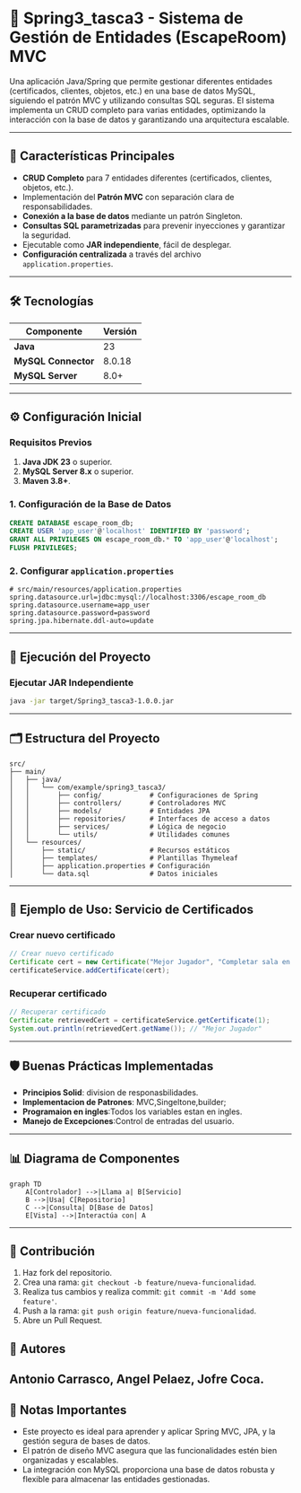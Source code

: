 # 🚀 Spring3_tasca3 - Sistema de Gestión de Entidades (EscapeRoom) MVC

Una aplicación Java/Spring que permite gestionar diferentes entidades (certificados, clientes, objetos, etc.) en una base de datos MySQL, siguiendo el patrón MVC y utilizando consultas SQL seguras. El sistema implementa un CRUD completo para varias entidades, optimizando la interacción con la base de datos y garantizando una arquitectura escalable.

---

## 📌 Características Principales

- **CRUD Completo** para 7 entidades diferentes (certificados, clientes, objetos, etc.).
- Implementación del **Patrón MVC** con separación clara de responsabilidades.
- **Conexión a la base de datos** mediante un patrón Singleton.
- **Consultas SQL parametrizadas** para prevenir inyecciones y garantizar la seguridad.
- Ejecutable como **JAR independiente**, fácil de desplegar.
- **Configuración centralizada** a través del archivo `application.properties`.

---

## 🛠 Tecnologías

| Componente        | Versión   |
|-------------------|-----------|
| **Java**          | 23        |
| **MySQL Connector** | 8.0.18  |
| **MySQL Server**   | 8.0+     |
---

## ⚙️ Configuración Inicial

### Requisitos Previos

1. **Java JDK 23** o superior.
2. **MySQL Server 8.x** o superior.
3. **Maven 3.8+**.

### 1. Configuración de la Base de Datos

```sql
CREATE DATABASE escape_room_db;
CREATE USER 'app_user'@'localhost' IDENTIFIED BY 'password';
GRANT ALL PRIVILEGES ON escape_room_db.* TO 'app_user'@'localhost';
FLUSH PRIVILEGES;
```

### 2. Configurar `application.properties`

```properties
# src/main/resources/application.properties
spring.datasource.url=jdbc:mysql://localhost:3306/escape_room_db
spring.datasource.username=app_user
spring.datasource.password=password
spring.jpa.hibernate.ddl-auto=update
```

---

## 🚀 Ejecución del Proyecto

###  Ejecutar JAR Independiente
```bash
java -jar target/Spring3_tasca3-1.0.0.jar
```
---

## 🗂 Estructura del Proyecto

```plaintext
src/
├── main/
│   ├── java/
│   │   └── com/example/spring3_tasca3/
│   │       ├── config/            # Configuraciones de Spring
│   │       ├── controllers/       # Controladores MVC
│   │       ├── models/            # Entidades JPA
│   │       ├── repositories/      # Interfaces de acceso a datos
│   │       ├── services/          # Lógica de negocio
│   │       └── utils/             # Utilidades comunes
│   └── resources/
│       ├── static/                # Recursos estáticos
│       ├── templates/             # Plantillas Thymeleaf
│       ├── application.properties # Configuración
│       └── data.sql               # Datos iniciales
```

---

## 🔄 Ejemplo de Uso: Servicio de Certificados

### Crear nuevo certificado

```java
// Crear nuevo certificado
Certificate cert = new Certificate("Mejor Jugador", "Completar sala en 5min", true, 15);
certificateService.addCertificate(cert);
```

### Recuperar certificado

```java
// Recuperar certificado
Certificate retrievedCert = certificateService.getCertificate(1);
System.out.println(retrievedCert.getName()); // "Mejor Jugador"
```

---

## 🛡 Buenas Prácticas Implementadas

- **Principios Solid**: division de responasbilidades.
- **Implementacion de Patrones**: MVC,Singeltone,builder;
- **Programaion en ingles**:Todos los variables estan en ingles.
- **Manejo de Excepciones**:Control de entradas del usuario.

---

## 📊 Diagrama de Componentes

```mermaid
graph TD
    A[Controlador] -->|Llama a| B[Servicio]
    B -->|Usa| C[Repositorio]
    C -->|Consulta| D[Base de Datos]
    E[Vista] -->|Interactúa con| A
```

---

## 🤝 Contribución

1. Haz fork del repositorio.
2. Crea una rama: `git checkout -b feature/nueva-funcionalidad`.
3. Realiza tus cambios y realiza commit: `git commit -m 'Add some feature'`.
4. Push a la rama: `git push origin feature/nueva-funcionalidad`.
5. Abre un Pull Request.

## 🦸 Autores
Antonio Carrasco, Angel Pelaez, Jofre Coca.
---



## 🚨 Notas Importantes

- Este proyecto es ideal para aprender y aplicar Spring MVC, JPA, y la gestión segura de bases de datos.
- El patrón de diseño MVC asegura que las funcionalidades estén bien organizadas y escalables.
- La integración con MySQL proporciona una base de datos robusta y flexible para almacenar las entidades gestionadas.


